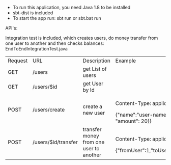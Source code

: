 - To run this application, you need Java 1.8 to be installed
- sbt-dist is included
- To start the app run:
sbt run or sbt.bat run


API's:

<table>
<tr><td>Request</td><td>URL</td><td>Description</td><td>Example</td></tr>
<tr><td>GET</td><td>/users</td><td>get List of users</td><td></td></tr>
<tr><td>GET</td><td>/users/$id</td><td>get User by Id</td><td></td></tr>
<tr><td>POST</td><td>/users/create </td><td>create a new user</td><td><p>Content-Type: application/json</p>{"name":"user-name", "wallet":{"currecny":"GBP", "amount": 20}}</td></tr>
<tr><td>POST</td><td>/users/$id/transfer</td><td>transfer money from one user to another</td><td><p>Content-Type: application/json</p>{"fromUser":1,"toUser":3,"currency":"GBP","amount":5}</td></tr>

Integration test is included, which creates users, do money transfer from one user to another and then checks balances: EndToEndIntegrationTest.java
